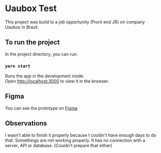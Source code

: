 # Uaubox Test

This project was build to a job opportunity (Front end JR) on company Uaubox in Brazil.

## To run the project

In the project directory, you can run:

### `yarn start`

Runs the app in the development mode.\
Open [http://localhost:3000](http://localhost:3000) to view it in the browser.

## Figma

You can see the prototype on [Figma](https://www.figma.com/file/62QiHFXTMMVoZHWxvL3Yju/Uaubox?node-id=0%3A1)

## Observations

I wasn't able to finish it properly because I couldn't have enough days to do that.
Somethings are not working properly.
It has no connection with a server, API or database. (Couldn't prepare that either)